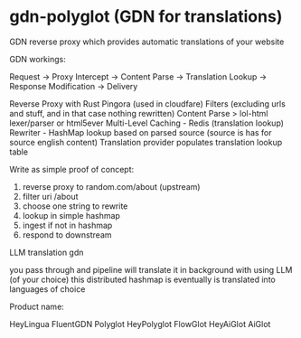 # gdn-polyglot (GDN for translations)

GDN reverse proxy which provides automatic translations of your website

GDN workings:

Request → Proxy Intercept → Content Parse → Translation Lookup → Response Modification → Delivery

Reverse Proxy with Rust Pingora (used in cloudfare)
Filters (excluding urls and stuff, and in that case nothing rewritten)
Content Parse > lol-html lexer/parser or html5ever
Multi-Level Caching - Redis (translation lookup)
Rewriter - HashMap lookup based on parsed source (source is has for source english content)
Translation provider populates translation lookup table

Write as simple proof of concept:

1. reverse proxy to random.com/about (upstream)
2. filter uri /about
3. choose one string to rewrite
4. lookup in simple hashmap
5. ingest if not in hashmap
6. respond to downstream

LLM translation gdn

you pass through and pipeline will translate it in background with using LLM (of your choice)
this distributed hashmap is eventually is translated into languages of choice

Product name:

HeyLingua
FluentGDN
Polyglot
HeyPolyglot
FlowGlot
HeyAiGlot
AiGlot
